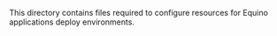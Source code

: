 This directory contains files required to configure resources for Equino applications deploy environments.